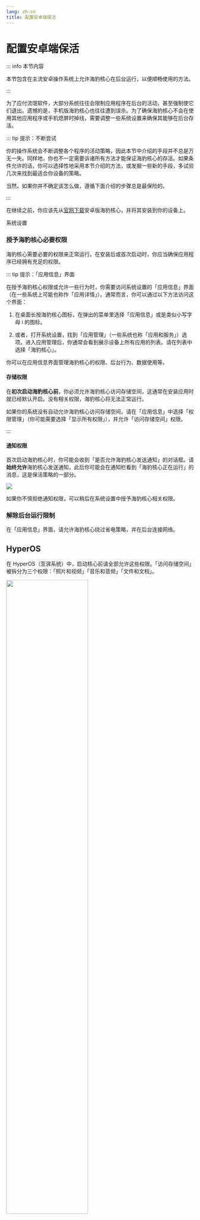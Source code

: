 ```yaml
---
lang: zh-cn
title: 配置安卓端保活
---
```


# 配置安卓端保活

::: info 本节内容

本节包含在主流安卓操作系统上允许海豹核心在后台运行，以便顺畅使用的方法。

:::

为了应付流氓软件，大部分系统往往会限制应用程序在后台的活动，甚至强制使它们退出。遗憾的是，手机版海豹核心也往往遭到误杀。为了确保海豹核心不会在使用其他应用程序或手机熄屏时掉线，需要调整一些系统设置来确保其能够在后台存活。

::: tip 提示：不断尝试

你的操作系统会不断调整各个程序的活动策略，因此本节中介绍的手段并不总是万无一失。同样地，你也不一定需要诉诸所有方法才能保证海豹核心的存活。如果条件允许的话，你可以选择性地采用本节介绍的方法，或发掘一些新的手段，多试验几次来找到最适合你设备的策略。

当然，如果你并不确定该怎么做，遵循下面介绍的步骤总是最保险的。

:::

在继续之前，你应该先从[官网下载](https://dice.weizaima.com/download)安卓版海豹核心，并将其安装到你的设备上。

系统设置

### 授予海豹核心必要权限

海豹核心需要必要的权限来正常运行。在安装后或首次启动时，你应当确保应用程序已经拥有充足的权限。

::: tip 提示：「应用信息」界面

在授予海豹核心权限或允许一些行为时，你需要访问系统设置的「应用信息」界面（在一些系统上可能也称作「应用详情」）。通常而言，你可以通过以下方法访问这个界面：

1. 在桌面长按海豹核心图标，在弹出的菜单里选择「应用信息」或是类似小写字母 i 的图标。

2. 或者，打开系统设置，找到「应用管理」（一些系统也称「应用和服务」）选项。进入应用管理后，你通常会看到展示设备上所有应用的列表。请在列表中选择「海豹核心」。

你可以在应用信息界面管理海豹核心的权限、后台行为、数据使用等。

#### 存储权限

在**初次启动海豹核心前**，你必须允许海豹核心访问存储空间，这通常在安装应用时就已经默认开启。没有相关权限，海豹核心将无法正常运行。

如果你的系统没有自动允许海豹核心访问存储空间，请在「应用信息」中选择「权限管理」（你可能需要选择「显示所有权限」），并允许「访问存储空间」权限。

:::

#### 通知权限

首次启动海豹核心时，你可能会收到「是否允许海豹核心发送通知」的对话框。请**始终允许**海豹核心发送通知，此后你可能会在通知栏看到「海豹核心正在运行」的消息，这是保活策略的一部分。

<img src="./images/keepalive_miui_permdialog.png" />

如果你不慎拒绝通知权限，可以稍后在系统设置中授予海豹核心相关权限。

### 解除后台运行限制

在「应用信息」界面，请允许海豹核心绕过省电策略，并在后台连接网络。

## HyperOS

在 HyperOS（澎湃系统）中，启动核心前请全部允许这些权限。「访问存储空间」被拆分为三个权限：「照片和视频」「音乐和音频」「文件和文档」。

<img src="./images/keepalive_hyperos_storage.jpg" width="66%" />

请始终开启「锁屏显示」「后台弹出界面」「显示悬浮窗」「动态壁纸服务」四项权限。

<img src="./images/keepalive_hyperos_additional.jpg" width="66%" />

长按海豹核心的任务卡片，并点击锁图标。

<img src="./images/keepalive_miui_multitask.jpg" width="66%">

如果保活仍然失效，请尝试在应用信息界面中开启「自启动」。

<img src="./images/keepalive_hyperos_selflaunch.jpg" width="66%" />

## MIUI

初次启动时提示是否运行“海豹核心”发送通知，选择「始终允许」

<img src="./images/keepalive_miui_permdialog.png" width="66%">

第二步，在海豹核心的后台配置中选择「无限制」

<img src="./images/keepalive_miui_unlimit.jpg" width="66%">

第三步，长按海豹核心的任务卡片，并点击锁图标。

<img src="./images/keepalive_miui_multitask.jpg" width="66%">

## 鸿蒙系统

在「应用和服务」中，选择「应用启动管理」，找到海豹核心，关闭其「自动管理」开关，并允许自启动、关联启动和后台活动。

<img src="./images/keepalive_harmonyos_applaunch.jpg" width="66%">

回到「设置」主页，选择「电池」项目，开启性能模式，并进入「更多电池设置」，在新界面中开启「休眠时始终保持网络连接」。

<img src="./images/keepalive_harmonyos_battery.jpg" width="66%">

<br/>

<img src="./images/keepalive_harmonyos_batterymore.jpg" width="66%">

将海豹核心的任务卡片下拉并释放，见到卡片右上角出现锁图标即可。

<img src="./images/keepalive_harmonyos_multitask.jpg" width="66%">

## ColorOS

选择「耗电管理」，优先开启所有选项。

<img src="./images/keepalive_coloros_launch.jpg" width="66%">

已知护眼模式可能会导致海豹核心意外关闭，请不要开启。

<img src="./images/keepalive_coloros_nightshift.jpg" width="66%">

选择海豹核心任务卡片右上角的三个点，并选择「锁定」。

<img src="./images/keepalive_coloros_multitask.jpg" width="66%">

::::

为了海豹持续运行，请不要将海豹从任务列表中划除。或者，你可以在海豹核心的设置中选择「从任务列表隐藏」。

## 应用内设置

在海豹核心应用中，选择右上角的设置图标，可以看到一些保活策略。通常来说，启用上面的系统设置已经足够，但如果你发现海豹核心仍然时常掉线，可以考虑这里的额外手段。

<img src="./images/keepalive_inapp.jpg" width="66%">

前三个策略可能需要相应权限才能生效。
